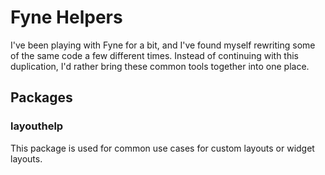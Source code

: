 # Fyne Helpers
I've been playing with Fyne for a bit, and I've found myself rewriting
some of the same code a few different times. Instead of continuing with this
duplication, I'd rather bring these common tools together into one place.

## Packages

### layouthelp
This package is used for common use cases for custom layouts or widget layouts.
